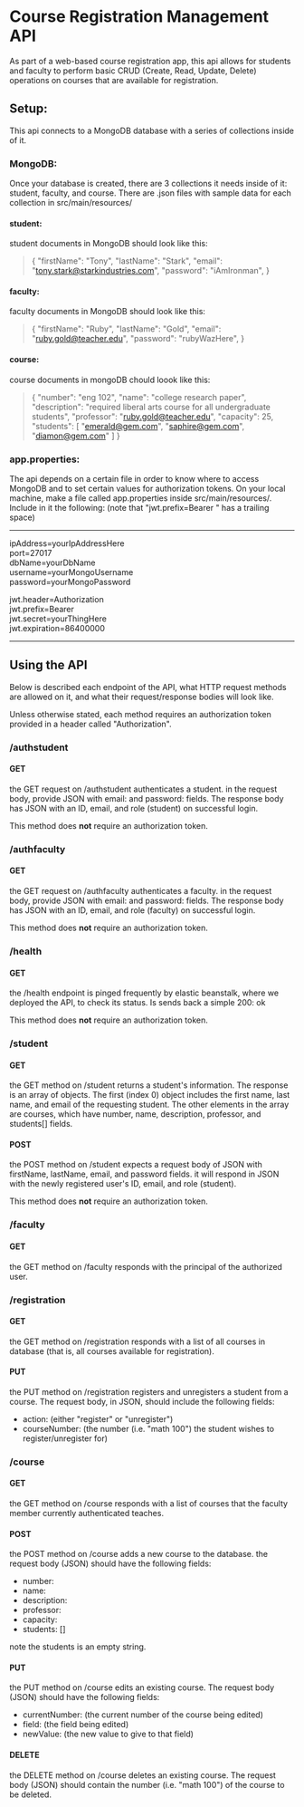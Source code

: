 # Course Registration Management API

As part of a web-based course registration app, this api allows for students and faculty to perform basic CRUD (Create, Read, Update, Delete) operations on courses that are available for registration.

## Setup: 

This api connects to a MongoDB database with a series of collections inside of it.

### MongoDB:

Once your database is created, there are 3 collections it needs inside of it: student, faculty, and course.
There are .json files with sample data for each collection in src/main/resources/

#### student:

student documents in MongoDB should look like this:
> {
>   "firstName": "Tony",
>   "lastName": "Stark",
>   "email": "tony.stark@starkindustries.com",
>   "password": "iAmIronman",
> }

#### faculty:

faculty documents in MongoDB should look like this:
> {
>   "firstName": "Ruby",
>   "lastName": "Gold",
>   "email": "ruby.gold@teacher.edu",
>   "password": "rubyWazHere",
> }

#### course:

course documents in mongoDB chould loook like this:
> {
>   "number": "eng 102",
>   "name": "college research paper",
>   "description": "required liberal arts course for all undergraduate students",
>   "professor": "ruby.gold@teacher.edu",
>   "capacity": 25,
>   "students": [
>     "emerald@gem.com",
>     "saphire@gem.com",
>     "diamon@gem.com"
>   ]
> }

### app.properties:

The api depends on a certain file in order to know where to access MongoDB and to set certain values for authorization tokens.
On your local machine, make a file called app.properties inside src/main/resources/. Include in it the following:
(note that "jwt.prefix=Bearer " has a trailing space)

---

ipAddress=yourIpAddressHere<br>
port=27017<br>
dbName=yourDbName<br>
username=yourMongoUsername<br>
password=yourMongoPassword<br>

jwt.header=Authorization<br>
jwt.prefix=Bearer <br>
jwt.secret=yourThingHere<br>
jwt.expiration=86400000

---

## Using the API

Below is described each endpoint of the API, what HTTP request methods are allowed on it, and what their request/response bodies will look like.

Unless otherwise stated, each method requires an authorization token provided in a header called "Authorization".

### /authstudent

#### GET

the GET request on /authstudent authenticates a student. in the request body, provide JSON with email: and password: fields.
The response body has JSON with an ID, email, and role (student) on successful login.

This method does **not** require an authorization token.

### /authfaculty

#### GET

the GET request on /authfaculty authenticates a faculty. in the request body, provide JSON with email: and password: fields.
The response body has JSON with an ID, email, and role (faculty) on successful login.

This method does **not** require an authorization token.

### /health

#### GET

the /health endpoint is pinged frequently by elastic beanstalk, where we deployed the API, to check its status. Is sends back a simple 200: ok

This method does **not** require an authorization token.

### /student

#### GET

the GET method on /student returns a student's information. The response is an array of objects. The first (index 0) object includes the first name, last name, and email of the requesting student. The other elements in the array are courses, which have number, name, description, professor, and students[] fields.

#### POST

the POST method on /student expects a request body of JSON with firstName, lastName, email, and password fields. it will respond in JSON with the newly registered user's ID, email, and role (student).

This method does **not** require an authorization token.

### /faculty

#### GET

the GET method on /faculty responds with the principal of the authorized user.

### /registration

#### GET

the GET method on /registration responds with a list of all courses in database (that is, all courses available for registration).

#### PUT

the PUT method on /registration registers and unregisters a student from a course. The request body, in JSON, should include the following fields:
- action: (either "register" or "unregister")
- courseNumber: (the number (i.e. "math 100") the student wishes to register/unregister for)

### /course

#### GET

the GET method on /course responds with a list of courses that the faculty member currently authenticated teaches.

#### POST

the POST method on /course adds a new course to the database. the request body (JSON) should have the following fields:
- number: 
- name: 
- description: 
- professor: 
- capacity: 
- students: []

note the students is an empty string.

#### PUT

the PUT method on /course edits an existing course. The request body (JSON) should have the following fields:
- currentNumber: (the current number of the course being edited)
- field: (the field being edited)
- newValue: (the new value to give to that field)

#### DELETE

the DELETE method on /course deletes an existing course. The request body (JSON) should contain the number (i.e. "math 100") of the course to be deleted.

